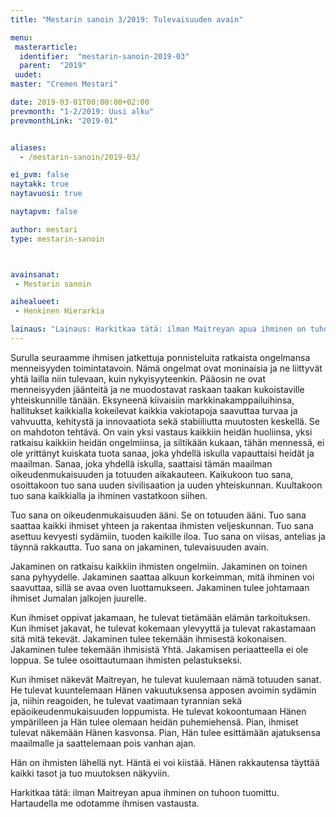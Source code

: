 ```yaml
---
title: "Mestarin sanoin 3/2019: Tulevaisuuden avain"

menu:
 masterarticle:
  identifier:  "mestarin-sanoin-2019-03"
  parent:  "2019"
 uudet:
master: "Cremen Mestari"

date: 2019-03-01T00:00:00+02:00
prevmonth: "1-2/2019: Uusi alku"
prevmonthLink: "2019-01"


aliases:
  - /mestarin-sanoin/2019-03/

ei_pvm: false
naytakk: true
naytavuosi: true

naytapvm: false

author: mestari
type: mestarin-sanoin



avainsanat:
 - Mestarin sanoin

aihealueet:
 - Henkinen Hierarkia

lainaus: "Lainaus: Harkitkaa tätä: ilman Maitreyan apua ihminen on tuhoon tuomittu. Hartaudella me odotamme ihmisen vastausta."
---
```

<p>Surulla seuraamme ihmisen jatkettuja ponnisteluita ratkaista ongelmansa menneisyyden toimintatavoin. Nämä ongelmat ovat moninaisia ja ne liittyvät yhtä lailla niin tulevaan, kuin nykyisyyteenkin. Pääosin ne ovat menneisyyden jäänteitä ja ne muodostavat raskaan taakan kukoistaville yhteiskunnille tänään. Eksyneenä kiivaisiin markkinakamppailuihinsa, hallitukset kaikkialla kokeilevat kaikkia vakiotapoja saavuttaa turvaa ja vahvuutta, kehitystä ja innovaatiota sekä stabiiliutta muutosten keskellä. Se on mahdoton tehtävä. On vain yksi vastaus kaikkiin heidän huoliinsa, yksi ratkaisu kaikkiin heidän ongelmiinsa, ja siltikään kukaan, tähän mennessä, ei ole yrittänyt kuiskata tuota sanaa, joka yhdellä iskulla vapauttaisi heidät ja maailman. Sanaa, joka yhdellä iskulla, saattaisi tämän maailman oikeudenmukaisuuden ja totuuden aikakauteen. Kaikukoon tuo sana, osoittakoon tuo sana uuden sivilisaation ja uuden yhteiskunnan. Kuultakoon tuo sana kaikkialla ja ihminen vastatkoon siihen.</p>

<p>Tuo sana on oikeudenmukaisuuden ääni. Se on totuuden ääni. Tuo sana saattaa kaikki ihmiset yhteen ja rakentaa ihmisten veljeskunnan. Tuo sana asettuu kevyesti sydämiin, tuoden kaikille iloa. Tuo sana on viisas, antelias ja täynnä rakkautta. Tuo sana on jakaminen, tulevaisuuden avain.</p>

<p>Jakaminen on ratkaisu kaikkiin ihmisten ongelmiin. Jakaminen on toinen sana pyhyydelle. Jakaminen saattaa alkuun korkeimman, mitä ihminen voi saavuttaa, sillä se avaa oven luottamukseen. Jakaminen tulee johtamaan ihmiset Jumalan jalkojen juurelle.</p>

<p>Kun ihmiset oppivat jakamaan, he tulevat tietämään elämän tarkoituksen. Kun ihmiset jakavat, he tulevat kokemaan ylevyyttä ja tulevat rakastamaan sitä mitä tekevät. Jakaminen tulee tekemään ihmisestä kokonaisen. Jakaminen tulee tekemään ihmisistä Yhtä. Jakamisen periaatteella ei ole loppua. Se tulee osoittautumaan ihmisten pelastukseksi.</p>

<p>Kun ihmiset näkevät Maitreyan, he tulevat kuulemaan nämä totuuden sanat. He tulevat kuuntelemaan Hänen vakuutuksensa apposen avoimin sydämin ja, niihin reagoiden, he tulevat vaatimaan tyrannian sekä epäoikeudenmukaisuuden loppumista. He tulevat kokoontumaan Hänen ympärilleen ja Hän tulee olemaan heidän puhemiehensä. Pian, ihmiset tulevat näkemään Hänen kasvonsa. Pian, Hän tulee esittämään ajatuksensa maailmalle ja saattelemaan pois vanhan ajan.</p>

<p>Hän on ihmisten lähellä nyt. Häntä ei voi kiistää. Hänen rakkautensa täyttää kaikki tasot ja tuo muutoksen näkyviin.</p>

<p>Harkitkaa tätä: ilman Maitreyan apua ihminen on tuhoon tuomittu. Hartaudella me odotamme ihmisen vastausta.</p>